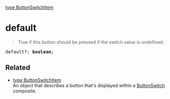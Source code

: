 [type ButtonSwitchItem](ButtonSwitchItem.md)

# default

> True if this button should be pressed if the switch value is undefined.

<pre class="docgen_signature">default?: <b>boolean</b>;</pre>

## Related

- [<!--{ref:type}-->type ButtonSwitchItem](ButtonSwitchItem.md) \
    An object that describes a button that's displayed within a [ButtonSwitch](ButtonSwitch.md) composite.
